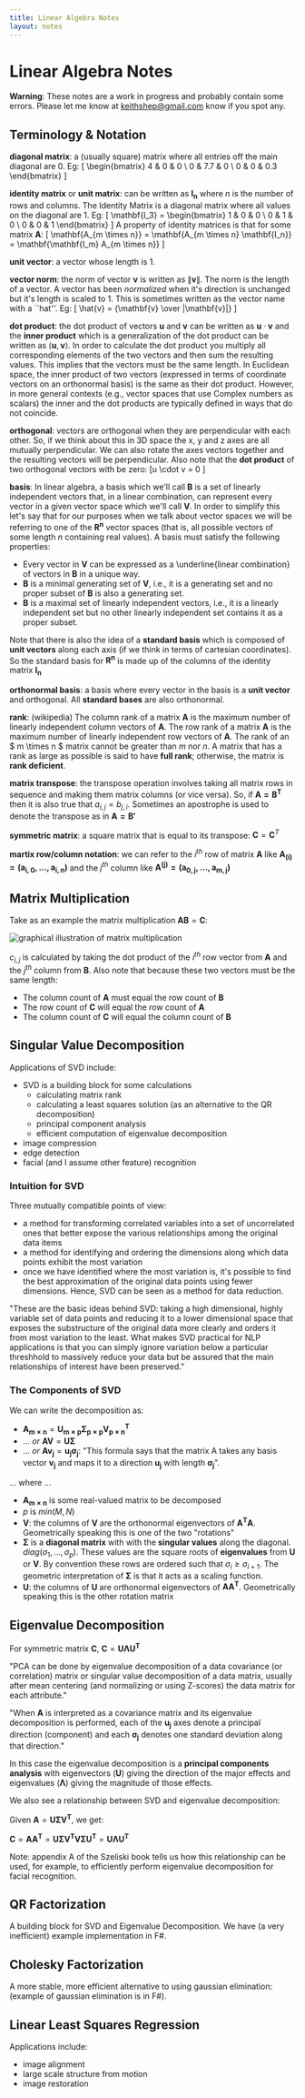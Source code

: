 ```yaml
---
title: Linear Algebra Notes
layout: notes
---
```


# Linear Algebra Notes

__Warning__: These notes are a work in progress and probably contain some errors. Please let me know at [keithshep@gmail.com](mailto:keithshep@gmail.com) know if you spot any.

## Terminology & Notation

__diagonal matrix__: a (usually square) matrix where all entries off the main diagonal are 0. Eg:
\[ \begin{bmatrix}
	4 & 0 & 0 \\
	0 & 7.7 & 0 \\
	0 & 0 & 0.3
\end{bmatrix} \]

__identity matrix__ or __unit matrix__: can be written as $\mathbf{I_n}$ where $n$ is the number of rows and columns. The Identity Matrix is a diagonal matrix where all values on the diagonal are $1$. Eg:
\[ \mathbf{I_3} = \begin{bmatrix}
	1 & 0 & 0 \\
	0 & 1 & 0 \\
	0 & 0 & 1
\end{bmatrix} \]
A property of identity matrices is that for some matrix $\mathbf{A}$: \[ \mathbf{A_{m \times n}} = \mathbf{A_{m \times n} \mathbf{I_n}} =  \mathbf{\mathbf{I_m} A_{m \times n}} \]

__unit vector__: a vector whose length is $1$.

__vector norm__: the norm of vector $\mathbf{v}$ is written as $\|\mathbf{v}\|$. The norm is the length of a vector. A vector has been *normalized* when it's direction is unchanged but it's length is scaled to $1$. This is sometimes written as the vector name with a ``hat''. Eg: \[ \hat{v} = {\mathbf{v} \over \|\mathbf{v}\|} \]

__dot product__: the dot product of vectors $\mathbf{u}$ and $\mathbf{v}$ can be written as $\mathbf{u} \cdot \mathbf{v}$ and the __inner product__ which is a generalization of the dot product can be written as $\langle \mathbf{u}, \mathbf{v} \rangle$. In order to calculate the dot product you multiply all corresponding elements of the two vectors and then sum the resulting values. This implies that the vectors must be the same length. In Euclidean space, the inner product of two vectors (expressed in terms of coordinate vectors on an orthonormal basis) is the same as their dot product. However, in more general contexts (e.g., vector spaces that use Complex numbers as scalars) the inner and the dot products are typically defined in ways that do not coincide.

__orthogonal__: vectors are orthogonal when they are perpendicular with each other. So, if we think about this in 3D space the x, y and z axes are all mutually perpendicular. We can also rotate the axes vectors together and the resulting vectors will be perpendicular. Also note that the __dot product__ of two orthogonal vectors with be zero: \[u \cdot v = 0 \]

__basis__: In linear algebra, a basis which we'll call $\mathbf{B}$ is a set of linearly independent vectors that, in a linear combination, can represent every vector in a given vector space which we'll call $\mathbf{V}$. In order to simplify this let's say that for our purposes when we talk about vector spaces we will be referring to one of the $\mathbf{R^n}$ vector spaces (that is, all possible vectors of some length $n$ containing real values). A basis must satisfy the following properties:

* Every vector in $\mathbf{V}$ can be expressed as a \underline{linear combination} of vectors in $\mathbf{B}$ in a unique way.
* $\mathbf{B}$ is a minimal generating set of $\mathbf{V}$, i.e., it is a generating set and no proper subset of $\mathbf{B}$ is also a generating set.
* $\mathbf{B}$ is a maximal set of linearly independent vectors, i.e., it is a linearly independent set but no other linearly independent set contains it as a proper subset.

Note that there is also the idea of a __standard basis__ which is composed of __unit vectors__ along each axis (if we think in terms of cartesian coordinates). So the standard basis for $\mathbf{R^n}$ is made up of the columns of the identity matrix $\mathbf{I_n}$

__orthonormal basis__: a basis where every vector in the basis is a __unit vector__ and orthogonal. All __standard bases__ are also orthonormal.

__rank__: (wikipedia) The column rank of a matrix $\mathbf{A}$ is the maximum number of linearly independent column vectors of $\mathbf{A}$. The row rank of a matrix $\mathbf{A}$ is the maximum number of linearly independent row vectors of $\mathbf{A}$. The rank of an $ m \times n $ matrix cannot be greater than $m$ nor $n$. A matrix that has a rank as large as possible is said to have __full rank__; otherwise, the matrix is __rank deficient__.

__matrix transpose__: the transpose operation involves taking all matrix rows in sequence and making them matrix columns (or vice versa). So, if $\mathbf{A=B^T}$ then it is also true that $a_{i,j} = b_{j, i}$. Sometimes an apostrophe is used to denote the transpose as in $\mathbf{A=B'}$

__symmetric matrix__: a square matrix that is equal to its transpose: $\mathbf{C} = \mathbf{C}^T$

__martix row/column notation__: we can refer to the $i^{th}$ row of matrix $\mathbf{A}$ like $\mathbf{A_{(i)} = (a_{i,0}, \dots, a_{i,n})}$ and the $j^{th}$ column like $\mathbf{A^{(j)} = (a_{0,j}, \dots, a_{m,j})}$


## Matrix Multiplication

Take as an example the matrix multiplication $\mathbf{AB}=\mathbf{C}$:

![graphical illustration of matrix multiplication](https://upload.wikimedia.org/wikipedia/commons/e/eb/Matrix_multiplication_diagram_2.svg "Image from http://en.wikipedia.org/wiki/Matrix_multiplication")

$c_{i,j}$ is calculated by taking the dot product of the $i^{th}$ row vector from $\mathbf{A}$ and the $j^{th}$ column from $\mathbf{B}$. Also note that because these two vectors must be the same length:

* The column count of $\mathbf{A}$ must equal the row count of $\mathbf{B}$
* The row count of $\mathbf{C}$ will equal the row count of $\mathbf{A}$
* The column count of $\mathbf{C}$ will equal the column count of $\mathbf{B}$

## Singular Value Decomposition

Applications of SVD include:

* SVD is a building block for some calculations
	* calculating matrix rank
	* calculating a least squares solution (as an alternative to the QR decomposition)
	* principal component analysis
	* efficient computation of eigenvalue decomposition
* image compression
* edge detection
* facial (and I assume other feature) recognition

### Intuition for SVD

Three mutually compatible points of view:

* a method for transforming correlated variables into a set of uncorrelated ones that better expose the various relationships among the original data items
* a method for identifying and ordering the dimensions along which data points exhibit the most variation
* once we have identified where the most variation is, it's possible to find the best approximation of the original data points using fewer dimensions. Hence, SVD can be seen as a method for data reduction.

"These are the basic ideas behind SVD: taking a high dimensional, highly variable set of data points and reducing it to a lower dimensional space that exposes the substructure of the original data more clearly and orders it from most variation to the least. What makes SVD practical for NLP applications is that you can simply ignore variation below a particular threshhold to massively reduce your data but be assured that the main relationships of interest have been preserved."

### The Components of SVD

We can write the decomposition as:

* $\mathbf{A_{m \times n}} = \mathbf{U_{m \times p} \Sigma_{p \times p} V_{p \times n}^T}$
* ... *or* $\mathbf{AV} = \mathbf{U\Sigma}$
* ... *or* $\mathbf{Av_j} = \mathbf{u_j \sigma_j}$: "This formula says that the matrix A takes any basis vector $\mathbf{v_j}$ and maps it to a direction $\mathbf{u_j}$ with length $\mathbf{\sigma_j}$".

... where ...
* $\mathbf{A_{m \times n}}$ is some real-valued matrix to be decomposed
* $p$ is $min(M, N)$
* $\mathbf{V}$: the columns of $\mathbf{V}$ are the orthonormal eigenvectors of $\mathbf{A^TA}$. Geometrically speaking this is one of the two "rotations"
* $\mathbf{\Sigma}$ is a __diagonal matrix__ with with the __singular values__ along the diagonal. $diag(\sigma_1, \dots, \sigma_p)$. These values are the square roots of __eigenvalues__ from $\mathbf{U}$ or $\mathbf{V}$. By convention these rows are ordered such that $\sigma_i \geq \sigma_{i + 1}$. The geometric interpretation of $\mathbf{\Sigma}$ is that it acts as a scaling function.
* $\mathbf{U}$: the columns of $\mathbf{U}$ are orthonormal eigenvectors of $\mathbf{AA^T}$. Geometrically speaking this is the other rotation matrix

## Eigenvalue Decomposition

For symmetric matrix $\mathbf{C}$, $\mathbf{C} = \mathbf{U\Lambda U^T}$

"PCA can be done by eigenvalue decomposition of a data covariance (or correlation) matrix or singular value decomposition of a data matrix, usually after mean centering (and normalizing or using Z-scores) the data matrix for each attribute."

"When $\mathbf{A}$ is interpreted as a covariance matrix and its eigenvalue decomposition is performed, each of the $\mathbf{u_j}$ axes denote a principal direction (component) and each $\mathbf{\sigma_j}$ denotes one standard deviation along that direction."

In this case the eigenvalue decomposition is a __principal components analysis__ with eigenvectors ($\mathbf{U}$) giving the direction of the major effects and eigenvalues ($\mathbf{\Lambda}$) giving the magnitude of those effects.

We also see a relationship between SVD and eigenvalue decomposition:

Given $\mathbf{A} = \mathbf{U \Sigma V^T}$, we get:

$\mathbf{C} = \mathbf{AA^T} = \mathbf{U \Sigma V^T}\mathbf{V \Sigma U^T} = \mathbf{U \Lambda U^T}$

Note: appendix A of the Szeliski book tells us how this relationship can be used, for example, to efficiently perform eigenvalue decomposition for facial recognition.

## QR Factorization

A building block for SVD and Eigenvalue Decomposition. We have (a very inefficient) example implementation in F#.

## Cholesky Factorization

A more stable, more efficient alternative to using gaussian elimination: (example of gaussian elimination is in F#).

## Linear Least Squares Regression

Applications include:

* image alignment
* large scale structure from motion
* image restoration
